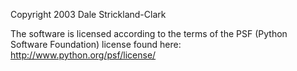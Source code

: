 Copyright 2003 Dale Strickland-Clark

The software is licensed according to the terms of the PSF (Python Software Foundation) license found here: http://www.python.org/psf/license/